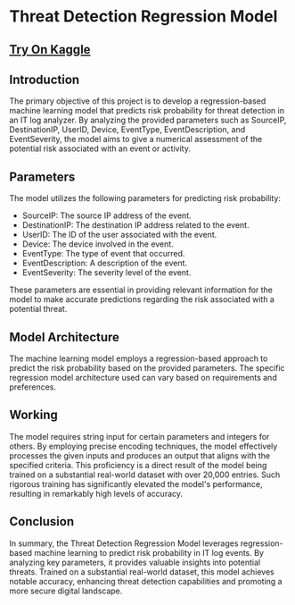 # Threat Detection Regression Model

## [Try On Kaggle](https://www.kaggle.com/code/tanxena/threat-detection-updated/)

## Introduction

The primary objective of this project is to develop a regression-based machine learning model that predicts risk probability for threat detection in an IT log analyzer. By analyzing the provided parameters such as SourceIP, DestinationIP, UserID, Device, EventType, EventDescription, and EventSeverity, the model aims to give a numerical assessment of the potential risk associated with an event or activity.

## Parameters

The model utilizes the following parameters for predicting risk probability:

- SourceIP: The source IP address of the event.
- DestinationIP: The destination IP address related to the event.
- UserID: The ID of the user associated with the event.
- Device: The device involved in the event.
- EventType: The type of event that occurred.
- EventDescription: A description of the event.
- EventSeverity: The severity level of the event.

These parameters are essential in providing relevant information for the model to make accurate predictions regarding the risk associated with a potential threat.

## Model Architecture

The machine learning model employs a regression-based approach to predict the risk probability based on the provided parameters. The specific regression model architecture used can vary based on requirements and preferences.

## Working

The model requires string input for certain parameters and integers for others. By employing precise encoding techniques, the model effectively processes the given inputs and produces an output that aligns with the specified criteria. This proficiency is a direct result of the model being trained on a substantial real-world dataset with over 20,000 entries. Such rigorous training has significantly elevated the model's performance, resulting in remarkably high levels of accuracy.

## Conclusion

In summary, the Threat Detection Regression Model leverages regression-based machine learning to predict risk probability in IT log events. By analyzing key parameters, it provides valuable insights into potential threats. Trained on a substantial real-world dataset, this model achieves notable accuracy, enhancing threat detection capabilities and promoting a more secure digital landscape.
